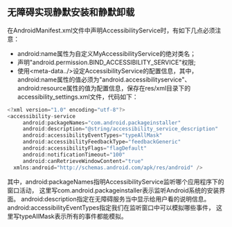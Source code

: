 ## 无障碍实现静默安装和静默卸载
在AndroidManifest.xml文件中声明AccessibilityService时，有如下几点必须注意：
+ android:name属性为自定义MyAccessibilityService的绝对类名；
+ 声明"android.permission.BIND_ACCESSIBILITY_SERVICE"权限;
+ 使用<meta-data../>设定AccessibilityService的配置信息，其中，android:name属性的值必须为"android.accessibilityservice"、android:resource属性的值为配置信息，保存在res/xml目录下的accessibility_settings.xml文件，代码如下：
```java
<?xml version="1.0" encoding="utf-8"?>
<accessibility-service
	 android:packageNames="com.android.packageinstaller"
     android:description="@string/accessibility_service_description"
     android:accessibilityEventTypes="typeAllMask"
     android:accessibilityFeedbackType="feedbackGeneric"
     android:accessibilityFlags="flagDefault"
     android:notificationTimeout="100"
     android:canRetrieveWindowContent="true"
  xmlns:android="http://schemas.android.com/apk/res/android" />
```

其中，android:packageNames指明AccessibilityService监听哪个应用程序下的窗口活动，
这里写com.android.packageinstaller表示监听Android系统的安装界面。
android:description指定在无障碍服务当中显示给用户看的说明信息。
android:accessibilityEventTypes指定我们在监听窗口中可以模拟哪些事件，
这里写typeAllMask表示所有的事件都能模拟。
